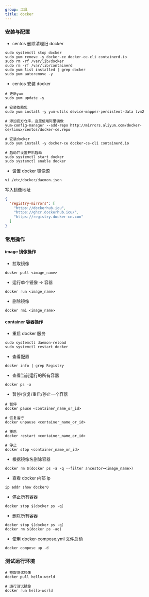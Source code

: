 ```yaml
---
group: 工具
title: docker
---
```


### 安装与配置

- centos 删除清理旧 docker

```shell
sudo systemctl stop docker
sudo yum remove -y docker-ce docker-ce-cli containerd.io
sudo rm -rf /var/lib/docker
sudo rm -rf /var/lib/containerd
sudo yum list installed | grep docker
sudo yum autoremove -y
```

- centos 安装 docker

```shell
# 更新yum
sudo yum update -y

# 安装依赖包
sudo yum install -y yum-utils device-mapper-persistent-data lvm2

# 添加官方仓库，这里使用阿里镜像
yum-config-manager --add-repo http://mirrors.aliyun.com/docker-ce/linux/centos/docker-ce.repo

# 安装docker
sudo yum install -y docker-ce docker-ce-cli containerd.io

# 启动并设置开机启动
sudo systemctl start docker
sudo systemctl enable docker
```

- 设置 docker 镜像源

```shell
vi /etc/docker/daemon.json
```

写入镜像地址

```json
{
  "registry-mirrors": [
    "https://dockerhub.icu",
    "https://ghcr.dockerhub.icu/",
    "https://registry.docker-cn.com"
  ]
}
```

### 常用操作

#### image 镜像操作

- 拉取镜像

```shell
docker pull <image_name>
```

- 运行单个镜像 -> 容器

```shell
docker run <image_name>
```

- 删除镜像

```shell
docker rmi <image_name>
```

#### container 容器操作

- 重启 docker 服务

```shell
sudo systemctl daemon-reload
sudo systemctl restart docker
```

- 查看配置

```shell
docker info | grep Registry
```

- 查看当前运行的所有容器

```shell
docker ps -a
```

- 暂停/恢复/重启/停止一个容器

```shell
# 暂停
docker pause <container_name_or_id>

# 恢复运行
docker unpause <container_name_or_id>

# 重启
docker restart <container_name_or_id>

# 停止
docker stop <container_name_or_id>
```

- 根据镜像名删除容器

```shell
docker rm $(docker ps -a -q --filter ancestor=<image_name>)
```

- 查看 docker 内部 ip

```shell
ip addr show docker0
```

- 停止所有容器

```shell
docker stop $(docker ps -q)
```

- 删除所有容器

```shell
docker stop $(docker ps -q)
docker rm $(docker ps -aq)
```

- 使用 docker-compose.yml 文件启动

```shell
docker compose up -d
```

### 测试运行环境

```shell
# 拉取测试镜像
docker pull hello-world

# 运行测试镜像
docker run hello-world
```
